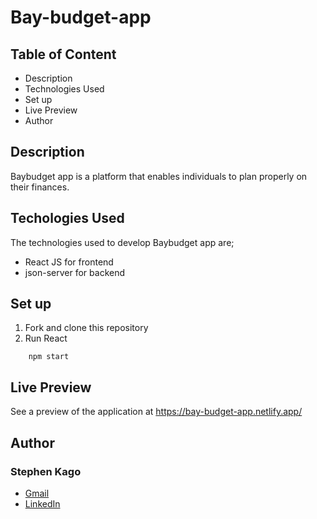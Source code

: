 # Bay-budget-app

## Table of  Content

* Description
* Technologies Used
* Set up
* Live Preview
* Author

## Description

Baybudget app is a platform that enables individuals to plan properly on their finances.

## Techologies Used
The technologies used to develop Baybudget app are;
* React JS for frontend
* json-server for backend

## Set up
1. Fork and clone this repository
2. Run React

```react js
    npm start 
```
## Live Preview

See a preview of the application at https://bay-budget-app.netlify.app/

## Author 

### Stephen Kago

* [Gmail](stephen.kago@student.moringaschool.com)
* [LinkedIn](https://www.linkedin.com/in/kagostephen/)

